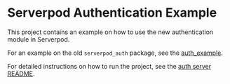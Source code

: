 # Serverpod Authentication Example

This project contains an example on how to use the new authentication module in Serverpod.

For an example on the old `serverpod_auth` package, see the [auth_example](https://github.com/serverpod/serverpod/tree/main/examples/auth_example).

For detailed instructions on how to run the project, see the [auth server README](../auth/README.md).
